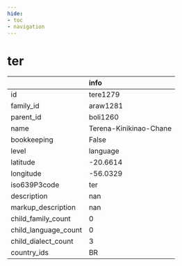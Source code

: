 ```yaml
---
hide:
- toc
- navigation
---
```

# ter
|                      | info                   |
|:---------------------|:-----------------------|
| id                   | tere1279               |
| family_id            | araw1281               |
| parent_id            | boli1260               |
| name                 | Terena-Kinikinao-Chane |
| bookkeeping          | False                  |
| level                | language               |
| latitude             | -20.6614               |
| longitude            | -56.0329               |
| iso639P3code         | ter                    |
| description          | nan                    |
| markup_description   | nan                    |
| child_family_count   | 0                      |
| child_language_count | 0                      |
| child_dialect_count  | 3                      |
| country_ids          | BR                     |